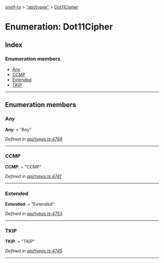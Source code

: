 [onvif-rx](../README.md) > ["api/types"](../modules/_api_types_.md) > [Dot11Cipher](../enums/_api_types_.dot11cipher.md)

# Enumeration: Dot11Cipher

## Index

### Enumeration members

* [Any](_api_types_.dot11cipher.md#any)
* [CCMP](_api_types_.dot11cipher.md#ccmp)
* [Extended](_api_types_.dot11cipher.md#extended)
* [TKIP](_api_types_.dot11cipher.md#tkip)

---

## Enumeration members

<a id="any"></a>

###  Any

**Any**:  = "Any"

*Defined in [api/types.ts:4749](https://github.com/patrickmichalina/onvif-rx/blob/3ab1739/src/api/types.ts#L4749)*

___
<a id="ccmp"></a>

###  CCMP

**CCMP**:  = "CCMP"

*Defined in [api/types.ts:4741](https://github.com/patrickmichalina/onvif-rx/blob/3ab1739/src/api/types.ts#L4741)*

___
<a id="extended"></a>

###  Extended

**Extended**:  = "Extended"

*Defined in [api/types.ts:4753](https://github.com/patrickmichalina/onvif-rx/blob/3ab1739/src/api/types.ts#L4753)*

___
<a id="tkip"></a>

###  TKIP

**TKIP**:  = "TKIP"

*Defined in [api/types.ts:4745](https://github.com/patrickmichalina/onvif-rx/blob/3ab1739/src/api/types.ts#L4745)*

___

